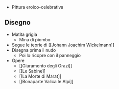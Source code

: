 - Pittura eroico-celebrativa

## Disegno
- Matita grigia
	- Mina di piombo
- Segue le teorie di [[Johann Joachim Wickelmann]]
- Disegna prima il nudo
	- Poi lo ricopre con il panneggio
- Opere
	- [[Giuramento degli Orazi]]
	- [[Le Sabine]]
	- [[La Morte di Marat]]
	- [[Bonaparte Valica le Alpi]]
